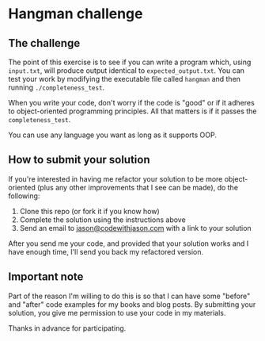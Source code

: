 # Hangman challenge

## The challenge

The point of this exercise is to see if you can
write a program which, using `input.txt`,
will produce output identical to `expected_output.txt`.
You can test your work by modifying the executable file called `hangman` and
then running `./completeness_test`.

When you write your code, don't worry if the code is "good" or if it adheres to object-oriented programming principles.
All that matters is if it passes the `completeness_test`.

You can use any language you want as long as it supports OOP.

## How to submit your solution

If you're interested in having me refactor your solution to be more object-oriented (plus any other improvements that I see can be made), do the following:

1. Clone this repo (or fork it if you know how)
2. Complete the solution using the instructions above
3. Send an email to jason@codewithjason.com with a link to your solution

After you send me your code, and provided that your solution works and I have enough time, I'll send you back my refactored version.

## Important note

Part of the reason I'm willing to do this is so that I can have some "before" and "after" code examples for my books and blog posts. By submitting your solution, you give me permission to use your code in my materials.

Thanks in advance for participating.
